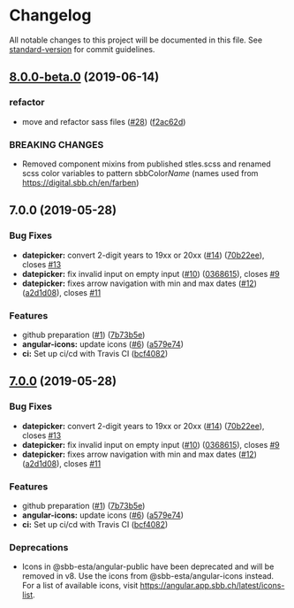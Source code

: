 # Changelog

All notable changes to this project will be documented in this file. See [standard-version](https://github.com/conventional-changelog/standard-version) for commit guidelines.

## [8.0.0-beta.0](https://github.com/SchweizerischeBundesbahnen/sbb-angular/compare/v1.1.0...v8.0.0-beta.0) (2019-06-14)


### refactor

* move and refactor sass files ([#28](https://github.com/SchweizerischeBundesbahnen/sbb-angular/issues/28)) ([f2ac62d](https://github.com/SchweizerischeBundesbahnen/sbb-angular/commit/f2ac62d))


### BREAKING CHANGES

* Removed component mixins from published stles.scss and renamed scss color variables to pattern sbbColor*Name* (names used from https://digital.sbb.ch/en/farben)



## 7.0.0 (2019-05-28)


### Bug Fixes

* **datepicker:** convert 2-digit years to 19xx or 20xx ([#14](https://github.com/SchweizerischeBundesbahnen/sbb-angular/issues/14)) ([70b22ee](https://github.com/SchweizerischeBundesbahnen/sbb-angular/commit/70b22ee)), closes [#13](https://github.com/SchweizerischeBundesbahnen/sbb-angular/issues/13)
* **datepicker:** fix invalid input on empty input ([#10](https://github.com/SchweizerischeBundesbahnen/sbb-angular/issues/10)) ([0368615](https://github.com/SchweizerischeBundesbahnen/sbb-angular/commit/0368615)), closes [#9](https://github.com/SchweizerischeBundesbahnen/sbb-angular/issues/9)
* **datepicker:** fixes arrow navigation with min and max dates ([#12](https://github.com/SchweizerischeBundesbahnen/sbb-angular/issues/12)) ([a2d1d08](https://github.com/SchweizerischeBundesbahnen/sbb-angular/commit/a2d1d08)), closes [#11](https://github.com/SchweizerischeBundesbahnen/sbb-angular/issues/11)


### Features

* github preparation ([#1](https://github.com/SchweizerischeBundesbahnen/sbb-angular/issues/1)) ([7b73b5e](https://github.com/SchweizerischeBundesbahnen/sbb-angular/commit/7b73b5e))
* **angular-icons:** update icons ([#6](https://github.com/SchweizerischeBundesbahnen/sbb-angular/issues/6)) ([a579e74](https://github.com/SchweizerischeBundesbahnen/sbb-angular/commit/a579e74))
* **ci:** Set up ci/cd with Travis CI ([bcf4082](https://github.com/SchweizerischeBundesbahnen/sbb-angular/commit/bcf4082))



## [7.0.0](https://github.com/SchweizerischeBundesbahnen/sbb-angular/compare/v1.1.0...v7.0.0) (2019-05-28)


### Bug Fixes

* **datepicker:** convert 2-digit years to 19xx or 20xx ([#14](https://github.com/SchweizerischeBundesbahnen/sbb-angular/issues/14)) ([70b22ee](https://github.com/SchweizerischeBundesbahnen/sbb-angular/commit/70b22ee)), closes [#13](https://github.com/SchweizerischeBundesbahnen/sbb-angular/issues/13)
* **datepicker:** fix invalid input on empty input ([#10](https://github.com/SchweizerischeBundesbahnen/sbb-angular/issues/10)) ([0368615](https://github.com/SchweizerischeBundesbahnen/sbb-angular/commit/0368615)), closes [#9](https://github.com/SchweizerischeBundesbahnen/sbb-angular/issues/9)
* **datepicker:** fixes arrow navigation with min and max dates ([#12](https://github.com/SchweizerischeBundesbahnen/sbb-angular/issues/12)) ([a2d1d08](https://github.com/SchweizerischeBundesbahnen/sbb-angular/commit/a2d1d08)), closes [#11](https://github.com/SchweizerischeBundesbahnen/sbb-angular/issues/11)


### Features

* github preparation ([#1](https://github.com/SchweizerischeBundesbahnen/sbb-angular/issues/1)) ([7b73b5e](https://github.com/SchweizerischeBundesbahnen/sbb-angular/commit/7b73b5e))
* **angular-icons:** update icons ([#6](https://github.com/SchweizerischeBundesbahnen/sbb-angular/issues/6)) ([a579e74](https://github.com/SchweizerischeBundesbahnen/sbb-angular/commit/a579e74))
* **ci:** Set up ci/cd with Travis CI ([bcf4082](https://github.com/SchweizerischeBundesbahnen/sbb-angular/commit/bcf4082))


### Deprecations

* Icons in @sbb-esta/angular-public have been deprecated and will be removed in v8. Use the icons from @sbb-esta/angular-icons instead. For a list of available icons, visit https://angular.app.sbb.ch/latest/icons-list.